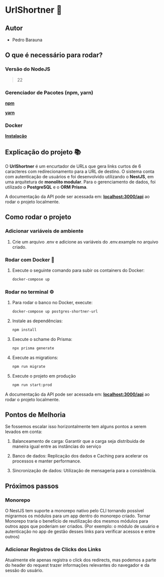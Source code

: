 # UrlShortner 🚀

## Autor

- Pedro Barauna

## O que é necessário para rodar?

### Versão do NodeJS

> 22

### Gerenciador de Pacotes (npm, yarn)

**[npm](https://docs.npmjs.com/downloading-and-installing-node-js-and-npm)**

**[yarn](https://classic.yarnpkg.com/lang/en/docs/install/#windows-stablem)**

### Docker

**[Instalação](https://www.docker.com/products/docker-desktop/)**

## Explicação do projeto 📚

O **UrlShortner** é um encurtador de URLs que gera links curtos de 6 caracteres com redirecionamento para a URL de destino. O sistema conta com autenticação de usuários e foi desenvolvido utilizando o **NestJS**, em uma arquitetura de **monolito modular**. Para o gerenciamento de dados, foi utilizado o **PostgreSQL** e o **ORM Prisma**.

A documentação da API pode ser acessada em: **[localhost:3000/api](http://localhost:3000/api)** ao rodar o projeto localmente.

## Como rodar o projeto

### Adicionar variáveis de ambiente

1. Crie um arquivo .env e adicione as variáveis do .env.example no arquivo criado.

### Rodar com Docker 🐳

1. Execute o seguinte comando para subir os containers do Docker:

   ```bash
   docker-compose up
   ```

### Rodar no terminal ⚙️

1. Para rodar o banco no Docker, execute:

   ```bash
   docker-compose up postgres-shortner-url
   ```

2. Instale as dependências:

   ```bash
   npm install
   ```

3. Execute o schame do Prisma:

   ```bash
   npx prisma generate
   ```

4. Execute as migrations:

   ```bash
   npm run migrate
   ```

5. Execute o projeto em produção

   ```bash
   npm run start:prod
   ```

A documentação da API pode ser acessada em: **[localhost:3000/api](http://localhost:3000/api)** ao rodar o projeto localmente.

## Pontos de Melhoria

Se fossemos escalar isso horizontalmente tem alguns pontos a serem levados em conta:

1. Balanceamento de carga: Garantir que a carga seja distribuida de maneira igual entre as instâncias do serviço

2. Banco de dados: Replicação dos dados e Caching para acelerar os processos e manter performance.

3. Sincronização de dados: Utilização de mensageria para a consistência.

## Próximos passos

### Monorepo

O NestJS tem suporte a monorepo nativo pelo CLI tornando possível migrarmos os módulos para um app dentro do monorepo criado.
Tornar Monorepo traria o benefício de reutilização dos mesmos módulos para outros apps que poderiam ser criados. (Por exemplo: o módulo de usuário e autenticação no app de gestão desses links para verificar acessos e entre outros)

### Adicionar Registros de Clicks dos Links

Atualmente ele apenas registra o click dos redirects, mas podemos a parte do header do request trazer informações relevantes do navegador e da sessão do usuário.
